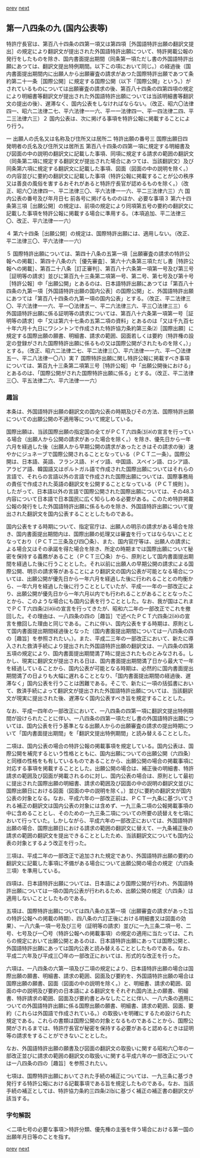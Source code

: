 [prev](/specific/markdowns/特許法/259_Mp-Ch_9-At_184_8.md)
[next](/specific/markdowns/特許法/261_Mp-Ch_9-At_184_10.md)
## 第一八四条の九 (国内公表等)
特許庁長官は、第百八十四条の四第一項又は第四項［外国語特許出願の翻訳文提出］の規定により翻訳文が提出された外国語特許出願について、特許掲載公報の発行をしたものを除き、国内書面提出期間（同条第一項ただし書の外国語特許出願にあつては、翻訳文提出特例期間。以下この項において同じ。）の経過後（国内書面提出期間内に出願人から出願審査の請求があつた国際特許出願であつて条約第二十一条［国際公開］に規定する国際公開（以下「国際公開」という。）がされているものについては出願審査の請求の後、第百八十四条の四第四項の規定により明細書等翻訳文が提出された外国語特許出願については当該明細書等翻訳文の提出の後）、遅滞なく、国内公表をしなければならない。（改正、昭六〇法律四一、昭六二法律二七、平六法律一一六、平一一法律四一、平一四法律二四、平二三法律六三）２ 国内公表は、次に掲げる事項を特許公報に掲載することにより行う。

一 出願人の氏名又は名称及び住所又は居所二 特許出願の番号三 国際出願日四 発明者の氏名及び住所又は居所五 第百八十四条の四第一項に規定する明細書及び図面の中の説明の翻訳文に記載した事項、同項に規定する請求の範囲の翻訳文（同条第二項に規定する翻訳文が提出された場合にあつては、当該翻訳文）及び同条第六項に規定する翻訳文に記載した事項、図面（図面の中の説明を除く。）の内容並びに要約の翻訳文に記載した事項（特許公報に掲載することが公の秩序又は善良の風俗を害するおそれがあると特許庁長官が認めるものを除く。）（改正、昭六〇法律四一、平二法律三〇、平六法律一一六、平二三法律六三）六 国内公表の番号及び年月日七 前各号に掲げるもののほか、必要な事項３ 第六十四条第三項［出願公開］の規定は、前項の規定により同項第五号の要約の翻訳文に記載した事項を特許公報に掲載する場合に準用する。（本項追加、平二法律三〇、改正、平六法律一一六）

４ 第六十四条［出願公開］の規定は、国際特許出願には、適用しない。（改正、平二法律三〇、平六法律一一六）

５ 国際特許出願については、第四十八条の五第一項［出願審査の請求の特許公報への掲載］、第四十八条の六［優先審査］、第六十六条第三項ただし書［特許公報への掲載］、第百二十八条［訂正審判］、第百八十六条第一項第一号及び第三号［証明等の請求］並びに第百九十三条第二項第一号、第二号、第七号及び第十号［特許公報］中「出願公開」とあるのは、日本語特許出願にあつては「第百八十四条の九第一項［外国語特許出願の国内公表］の国際公開」と、外国語特許出願にあつては「第百八十四条の九第一項の国内公表」とする。（改正、平二法律三〇、平六法律一一六、平一〇法律五一、平二六法律三六、平三〇法律三三）６ 外国語特許出願に係る証明等の請求については、第百八十六条第一項第一号［証明等の請求］中「又は第六十七条の五第二項の資料」とあるのは「又は千九百七十年六月十九日にワシントンで作成された特許協力条約第三条⑵［国際出願］に規定する国際出願の願書、明細書、請求の範囲、図面若しくは要約（特許権の設定の登録がされた国際特許出願に係るもの又は国際公開がされたものを除く。）」とする。（改正、昭六二法律二七、平二法律三〇、平六法律一一六、平一〇法律五一、平二八法律一〇八）実７ 国際特許出願に関し特許公報に掲載すべき事項については、第百九十三条第二項第三号［特許公報］中「出願公開後における」とあるのは、「国際公開がされた国際特許出願に係る」とする。（改正、平二法律三〇、平五法律二六、平六法律一一六）


### 趣旨
本条は、外国語特許出願の翻訳文の国内公表の時期及びその方法、国際特許出願についての出願公開の不適用等について規定している。

国際出願は、当該国際出願の指定国の全てがＰＣＴ六四条⑶⒜の宣言を行っている場合（出願人から公開の請求があった場合を除く。）を除き、優先日から一年六月を経過した後（出願人から早期公開の請求があったときはその請求の後）速やかにジュネーブで国際公開されることとなっている（ＰＣＴ二一条）。国際公開は、日本語、英語、フランス語、ドイツ語、中国語、スペイン語、ロシア語、アラビア語、韓国語又はポルトガル語で作成された国際出願についてはそれらの言語で、それらの言語以外の言語で作成された国際出願については、国際事務局の責任で作成された英語の翻訳文を公開することとなっている（ＰＣＴ規則 ）。したがって、日本語以外の言語で国際公開された国際出願については、その48.3内容について日本語で日本国民に広く知らしめる必要がある。このため特許掲載公報の発行をした外国語特許出願に係るものを除き、外国語特許出願について提出された翻訳文を国内公表することとしたものである。

国内公表をする時期について、指定官庁は、出願人の明示の請求がある場合を除き、国内書面提出期間内は、国際出願の処理又は審査を行ってはならないこととなっており（ＰＣＴ二三条及び四〇条）、また、国内官庁等は、出願人の請求による場合又はその承諾を得た場合を除き、所定の時期までは国際出願について秘密を保持する義務があること（ＰＣＴ三〇条）から、原則として国内書面提出期間を経過した後に行うこととした。それ以前に出願人の早期公開の請求による国際公開、明示の請求等があることにより翻訳文の国内公表が可能となる場合については、出願公開が優先日から一年六月を経過した後に行われることとの均衡から、一年六月を経過した後に行うこととしていたが、平成一一年の一部改正により、出願公開が優先日から一年六月以内でも行われることがあることとなったことから、このような場合にも国内公表を行うこととした。なお、我が国はこれまでＰＣＴ六四条⑵⒜ⅱの宣言を行ってきたが、昭和六二年の一部改正でこれを撤回した。その理由は、一八四条の四の［趣旨］で述べたＰＣＴ六四条⑵⒜ⅰの宣言を撤回した理由と同じである。これに伴い、国内公表をする時期は、原則として国内書面提出期間経過後となった（国内書面提出期間については一八四条の四の［趣旨］を参照されたい。）。また、平成二三年の一部改正において、新たに導入された救済手続により提出された外国語特許出願の翻訳文は、一八四条の四第五項の規定により、国内書面提出期間満了時に提出されたものとみなされる。しかし、現実に翻訳文が提出される日は、国内書面提出期間満了日から最大で一年を経過していることから、国内公表が可能となる時期は、必然的に国内書面提出期間満了の日よりも大幅に遅れることとなり、「国内書面提出期間の経過後、遅滞なく」国内公表を行うことは困難である。そこで、新たに一項の括弧書において、救済手続によって翻訳文が提出された外国語特許出願については、当該翻訳文が現実に提出された後、遅滞なく国内公表すべき旨を規定することとした。

なお、平成一四年の一部改正において、一八四条の四第一項に翻訳文提出特例期間が設けられたことに伴い、一八四条の四第一項ただし書の外国語特許出願については、国内公表を行う基準となる出願人からの出願審査の請求の提出時期について「国内書面提出期間」を「翻訳文提出特例期間」と読み替えることとした。

二項は、国内公表の場合の特許公報の掲載事項を規定している。国内公表は、国際公開を補完するという性格とともに、国内出願についての出願公開（六四条）と同様の性格をも有しているものであることから、出願公開の場合の掲載事項に対応する事項を掲載することとした。出願公開の場合は、補正後の明細書、特許請求の範囲及び図面が掲載されるのに対し、国内公表の場合は、原則として最初に提出された国際出願の明細書、請求の範囲及び図面の中の説明の翻訳文並びに国際出願日における図面（図面の中の説明を除く。）並びに要約の翻訳文が国内公表の対象となる。なお、平成六年の一部改正前は、ＰＣＴ一九条に基づいてされる補正の翻訳文は国内公表の対象には含めず、一九三条二項の公報掲載事項の中に含めることとし、そのための一九三条二項についての所要の読替えを七項において行っていた。しかしながら、平成六年の一部改正においては、外国語特許出願の場合、国際出願日における請求の範囲の翻訳文に替えて、一九条補正後の請求の範囲の翻訳文を提出できることとしたため、当該翻訳文についても国内公表の対象とするよう改正を行った。

三項は、平成二年の一部改正で追加された規定であり、外国語特許出願の要約の翻訳文に記載した事項に不備がある場合について出願公開の場合の規定（六四条三項）を準用している。

四項は、日本語特許出願については、日本語により国際公開が行われ、外国語特許出願については一項の国内公表が行われるため、出願公開の規定（六四条）は適用しないこととしたものである。

五項は、国際特許出願については四八条の五第一項（出願審査の請求があった旨の特許公報への掲載の時期）、四八条の六訂正後における明細書又は図面の効果）、一八六条一項一号及び三号（証明等の請求）並びに一九三条二項一号、二号、七号及び一〇号（特許公報への掲載事項）の規定の適用に当たっては、これらの規定において出願公開とあるのは、日本語特許出願にあっては国際公開と、外国語特許出願にあっては国内公表と読み替えることとしたものである。なお、平成二六年及び平成三〇年の一部改正においては、形式的な改正を行った。

六項は、一八四条の六第一項及び二項の規定により、日本語特許出願の場合は国際出願の願書、明細書、請求の範囲、図面及び要約を、外国語特許出願の場合は国際出願の願書、図面（図面の中の説明を除く。）と、明細書、請求の範囲、図面の中の説明及び要約の日本語による翻訳文をそれぞれ国内法上の願書、明細書、特許請求の範囲、図面及び要約書とみなしたことに伴い、一八六条の適用についての外国語特許出願に係る国際出願の願書、明細書、請求の範囲、図面、要約（これらは外国語で作成されている。）の取扱いを明確にするため設けられた規定である。これらの書類は国際公開の対象となるものであることから、国際公開がされるまでは、特許庁長官が秘密を保持する必要があると認めるときは証明等の請求をすることができないこととした。

なお、外国語特許出願の願書及び図面の翻訳文の取扱いに関する昭和六〇年の一部改正並びに請求の範囲の翻訳文の取扱いに関する平成六年の一部改正については一八四条の四の［趣旨］を参照されたい。

七項は、国際特許出願においてされた手続の補正については、一九三条に基づき発行する特許公報における記載事項である旨を規定したものである。なお、当該手続の補正としては、特許協力条約三四条⑵⒝に基づく補正の補正書の翻訳文が該当する。


### 字句解説
＜二項七号の必要な事項＞特許分類、優先権の主張を伴う場合における第一国の出願年月日等のことを指す。


[prev](/specific/markdowns/特許法/259_Mp-Ch_9-At_184_8.md)
[next](/specific/markdowns/特許法/261_Mp-Ch_9-At_184_10.md)